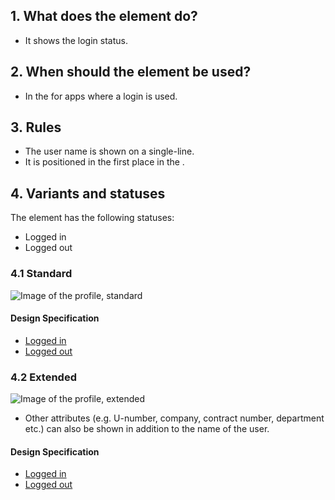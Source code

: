 ## 1. What does the element do?
*   It shows the login status.

## 2. When should the element be used?
*   In the for apps where a login is used.

## 3. Rules
*   The user name is shown on a single-line.
*   It is positioned in the first place in the .

## 4. Variants and statuses
The element has the following statuses: 
*   Logged in 
*   Logged out

### 4.1 Standard
![Image of the profile, standard](https://raw.githubusercontent.com/sbb-design-systems/design-system-mobile-documentation/master/documentation/elements/profile/images/ME19_Standard.png 'class: image')

#### Design Specification
*   [Logged in](https://sbb.invisionapp.com/d/main#/console/14051805/313167011/inspect)
*   [Logged out](https://sbb.invisionapp.com/d/main#/console/14051805/313167010/inspect)

### 4.2 Extended
![Image of the profile, extended](https://raw.githubusercontent.com/sbb-design-systems/design-system-mobile-documentation/master/documentation/elements/profile/images/ME19_Erweitert.png 'class: image')

*   Other attributes (e.g. U-number, company, contract number, department etc.) can also be shown in addition to the name of the user.

#### Design Specification
*   [Logged in](https://sbb.invisionapp.com/d/main#/console/14051805/313167009/inspect)
*   [Logged out](https://sbb.invisionapp.com/d/main#/console/14051805/313167008/inspect)